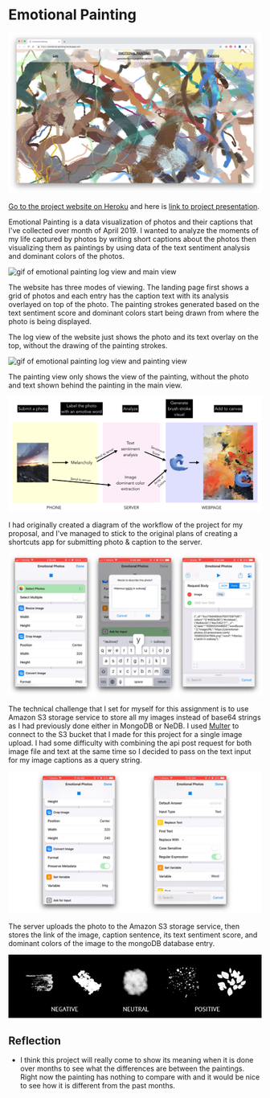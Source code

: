 # Emotional Painting

![screen capture of emotional painting](img/emotional-painting.jpg)

[Go to the project website on Heroku](https://emotional-painting.herokuapp.com/) and here is [link to project presentation](https://docs.google.com/presentation/d/1U6HEltr3MK0WNwCqH4WPZQlSYG0CY3DJxNG3z3djHhk/edit?usp=sharing).

Emotional Painting is a data visualization of photos and their captions that I've collected over month of April 2019. I wanted to analyze the moments of my life captured by photos by writing short captions about the photos then visualizing them as paintings by using data of the text sentiment analysis and dominant colors of the photos.

![gif of emotional painting log view and main view](img/emotional-painting-overlay.gif)

The website has three modes of viewing. The landing page first shows a grid of photos and each entry has the caption text with its analysis overlayed on top of the photo. The painting strokes generated based on the text sentiment score and dominant colors start being drawn from where the photo is being displayed.

The log view of the website just shows the photo and its text overlay on the top, without the drawing of the painting strokes.

![gif of emotional painting log view and painting view](img/emotional-painting-only.gif)

The painting view only shows the view of the painting, without the photo and text shown behind the painting in the main view.

![image of emotional painting workflow](img/workflow.jpeg)

I had originally created a diagram of the workflow of the project for my proposal, and I've managed to stick to the original plans of creating a shortcuts app for submitting photo & caption to the server.

![image of shortcuts app view](img/shortcuts-view-updated.jpg)

The technical challenge that I set for myself for this assignment is to use Amazon S3 storage service to store all my images instead of base64 strings as I had previously done either in MongoDB or NeDB. I used [Multer](https://github.com/expressjs/multer) to connect to the S3 bucket that I made for this project for a single image upload. I had some difficulty with combining the api post request for both image file and text at the same time so I decided to pass on the text input for my image captions as a query string.

![image of shortcuts app functions](img/shortcuts-functions.jpg)

The server uploads the photo to the Amazon S3 storage service, then stores the link of the image, caption sentence, its text sentiment score, and dominant colors of the image to the mongoDB database entry.

![image of brush stroke legend](img/brush-legand.jpg)

## Reflection

* I think this project will really come to show its meaning when it is done over months to see what the differences are between the paintings. Right now the painting has nothing to compare with and it would be nice to see how it is different from the past months.
